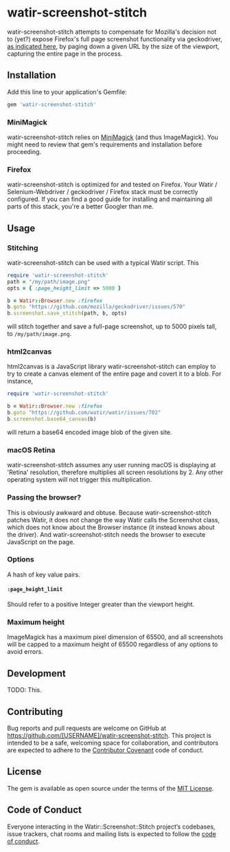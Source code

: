 # watir-screenshot-stitch

watir-screenshot-stitch attempts to compensate for Mozilla's decision
not to (yet?) expose Firefox's full page screenshot functionality
via geckodriver, [as indicated here](https://github.com/mozilla/geckodriver/issues/570),
by paging down a given URL by the size of the viewport, capturing
the entire page in the process.

## Installation

Add this line to your application's Gemfile:

```ruby
gem 'watir-screenshot-stitch'
```

### MiniMagick

watir-screenshot-stitch relies on [MiniMagick](https://github.com/minimagick/minimagick)
(and thus ImageMagick). You might need to review that gem's requirements and
installation before proceeding.

### Firefox

watir-screenshot-stitch is optimized for and tested on Firefox. Your
Watir / Selenium-Webdriver / geckodriver / Firefox stack must be correctly
configured. If you can find a good guide for installing and maintaining all
parts of this stack, you're a better Googler than me.

## Usage

### Stitching

watir-screenshot-stitch can be used with a typical Watir script. This

```ruby
require 'watir-screenshot-stitch'
path = "/my/path/image.png"
opts = { :page_height_limit => 5000 }

b = Watir::Browser.new :firefox
b.goto "https://github.com/mozilla/geckodriver/issues/570"
b.screenshot.save_stitch(path, b, opts)
```

will stitch together and save a full-page screenshot, up to 5000 pixels tall,
to `/my/path/image.png`.

### html2canvas

html2canvas is a JavaScript library watir-screenshot-stitch can employ to
try to create a canvas element of the entire page and covert it to a blob.
For instance,

```ruby
require 'watir-screenshot-stitch'

b = Watir::Browser.new :firefox
b.goto "https://github.com/watir/watir/issues/702"
b.screenshot.base64_canvas(b)
```

will return a base64 encoded image blob of the given site.

### macOS Retina

watir-screenshot-stitch assumes any user running macOS is displaying at
'Retina' resolution, therefore multiplies all screen resolutions by 2.
Any other operating system will not trigger this multiplication.

### Passing the browser?

This is obviously awkward and obtuse. Because watir-screenshot-stitch
patches Watir, it does not change the way Watir calls the Screenshot class,
which does not know about the Browser instance (it instead knows
about the driver). And watir-screenshot-stitch needs the browser to execute
JavaScript on the page.

### Options

A hash of key value pairs.

#### `:page_height_limit`
Should refer to a positive Integer greater than the viewport height.

### Maximum height
ImageMagick has a maximum pixel dimension of 65500, and all screenshots
will be capped to a maximum height of 65500 regardless of any options
to avoid errors.

## Development

TODO: This.

## Contributing

Bug reports and pull requests are welcome on GitHub at https://github.com/[USERNAME]/watir-screenshot-stitch. This project is intended to be a safe, welcoming space for collaboration, and contributors are expected to adhere to the [Contributor Covenant](http://contributor-covenant.org) code of conduct.

## License

The gem is available as open source under the terms of the [MIT License](https://opensource.org/licenses/MIT).

## Code of Conduct

Everyone interacting in the Watir::Screenshot::Stitch project’s codebases, issue trackers, chat rooms and mailing lists is expected to follow the [code of conduct](https://github.com/[USERNAME]/watir-screenshot-stitch/blob/master/CODE_OF_CONDUCT.md).
